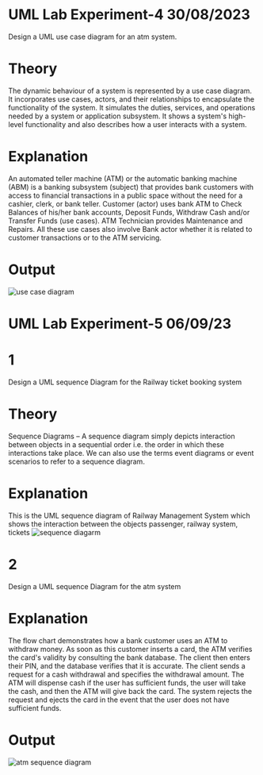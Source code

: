 # UML Lab Experiment-4 30/08/2023
Design a UML use case diagram for an atm system.
# Theory
The dynamic behaviour of a system is represented by a use case diagram. It incorporates use cases, actors, and their relationships to encapsulate the functionality of the system. It simulates the duties, services, and operations needed by a system or application subsystem. It shows a system's high-level functionality and also describes how a user interacts with a system.
# Explanation 
An automated teller machine (ATM) or the automatic banking machine (ABM) is a banking subsystem (subject) that provides bank customers with access to financial transactions in a public space without the need for a cashier, clerk, or bank teller.
Customer (actor) uses bank ATM to Check Balances of his/her bank accounts, Deposit Funds, Withdraw Cash and/or Transfer Funds (use cases). ATM Technician provides Maintenance and Repairs. All these use cases also involve Bank actor whether it is related to customer transactions or to the ATM servicing.
# Output
![use case diagram](https://github.com/shrutitalyan/UML.lab.experiments/assets/143024392/b2d11964-a38d-4c9f-94e6-5389ea692021)
# UML Lab Experiment-5 06/09/23
# 1
Design a UML sequence Diagram for the Railway ticket booking system
# Theory
Sequence Diagrams – A sequence diagram simply depicts interaction between objects in a sequential order i.e. the order in which these interactions take place. We can also use the terms event diagrams or event scenarios to refer to a sequence diagram.
# Explanation
This is the UML sequence diagram of Railway Management System which shows the interaction between the objects passenger, railway system, tickets
![sequence diagarm](https://github.com/shrutitalyan/UML.lab.experiments/assets/143024392/ff4db000-1a43-48e7-ae86-cd2181501a5d)
# 2
Design a UML sequence Diagram for the atm system
# Explanation
The flow chart demonstrates how a bank customer uses an ATM to withdraw money. As soon as this customer inserts a card, the ATM verifies the card's validity by consulting the bank database.  The client then enters their PIN, and the database verifies that it is accurate. The client sends a request for a cash withdrawal and specifies the withdrawal amount. The ATM will dispense cash if the user has sufficient funds, the user will take the cash, and then the ATM will give back the card. The system rejects the request and ejects the card in the event that the user does not have sufficient funds.
# Output 
![atm sequence diagram](https://github.com/shrutitalyan/UML.lab.experiments/assets/143024392/cae074cb-62cb-4670-a327-ebef18481928)




